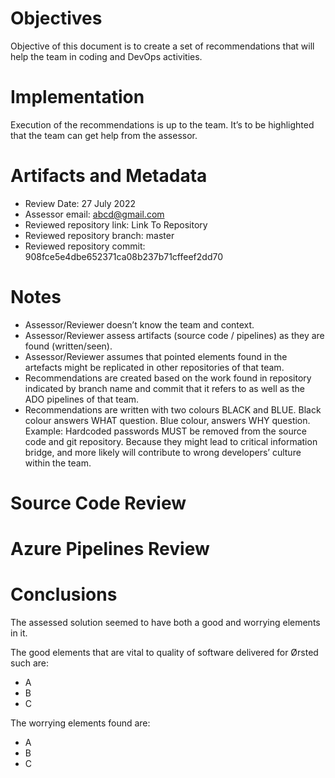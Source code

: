# Objectives

Objective of this document is to create a set of recommendations that will help the team in coding and DevOps activities.

# Implementation

Execution of the recommendations is up to the team. It’s to be highlighted that the team can get help from the assessor.

# Artifacts and Metadata

- Review Date: 27 July 2022
- Assessor email: abcd@gmail.com
- Reviewed repository link: Link To Repository
- Reviewed repository branch: master
- Reviewed repository commit: 908fce5e4dbe652371ca08b237b71cffeef2dd70

# Notes

- Assessor/Reviewer doesn’t know the team and context. 
- Assessor/Reviewer assess artifacts (source code / pipelines) as they are found (written/seen). 
- Assessor/Reviewer assumes that pointed elements found in the artefacts might be replicated in other repositories of that team.
- Recommendations are created based on the work found in repository indicated by branch name and commit that it refers to as well as the ADO pipelines of that team.
- Recommendations are written with two colours BLACK and BLUE. Black colour answers WHAT question. Blue colour, answers WHY question. Example: Hardcoded passwords MUST be removed from the source code and git repository. Because they might lead to critical information bridge, and more likely will contribute to wrong developers’ culture within the team.

# Source Code Review 

# Azure Pipelines Review

# Conclusions

The assessed solution seemed to have both a good and worrying elements in it. 

The good elements that are vital to quality of software delivered for Ørsted such are:
- A
- B
- C

The worrying elements found are:
- A
- B
- C

